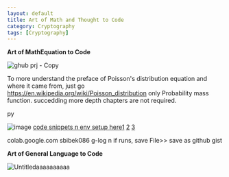 ```yaml
---
layout: default
title: Art of Math and Thought to Code
category: Cryptography
tags: [Cryptography]
---
```


**Art of MathEquation to Code**

![ghub prj - Copy](https://user-images.githubusercontent.com/11883023/174643433-3c2538ba-14c0-459a-a71f-a7f22cbc9af6.jpg)

To more understand the preface of Poisson's distribution equation and where it came from, just go https://en.wikipedia.org/wiki/Poisson_distribution only Probability mass function. succedding more depth chapters are not required.

py

![image](https://user-images.githubusercontent.com/11883023/213872814-2ddf8c01-f52a-4c92-b253-58159f9975ac.png)
[code snippets n env setup here](https://realpython.com/linear-programming-python/)[1](https://docs.scipy.org/doc/scipy/reference/optimize.linprog-interior-point.html)  [2](https://docs.scipy.org/doc/scipy/reference/optimize.linprog-revised_simplex.html)  [3](https://docs.scipy.org/doc/scipy/reference/optimize.linprog-simplex.html)

colab.google.com sbibek086 g-log n if runs, save  File>> save as github gist

**Art of General Language to Code**

![Untitledaaaaaaaaaa](https://user-images.githubusercontent.com/11883023/174643602-7ddc700d-ad89-4f0f-b139-eba68fcc49b4.png)

